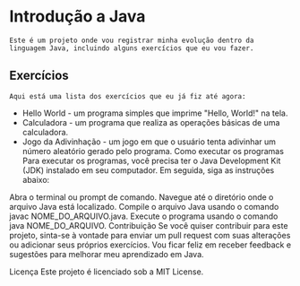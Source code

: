 # Introdução a Java

    Este é um projeto onde vou registrar minha evolução dentro da linguagem Java, incluindo alguns exercícios que eu vou fazer.

## Exercícios
    Aqui está uma lista dos exercícios que eu já fiz até agora:

* Hello World - um programa simples que imprime "Hello, World!" na tela.
* Calculadora - um programa que realiza as operações básicas de uma calculadora.
* Jogo da Adivinhação - um jogo em que o usuário tenta adivinhar um número aleatório gerado pelo programa.
Como executar os programas
Para executar os programas, você precisa ter o Java Development Kit (JDK) instalado em seu computador. Em seguida, siga as instruções abaixo:

Abra o terminal ou prompt de comando.
Navegue até o diretório onde o arquivo Java está localizado.
Compile o arquivo Java usando o comando javac NOME_DO_ARQUIVO.java.
Execute o programa usando o comando java NOME_DO_ARQUIVO.
Contribuição
Se você quiser contribuir para este projeto, sinta-se à vontade para enviar um pull request com suas alterações ou adicionar seus próprios exercícios. Vou ficar feliz em receber feedback e sugestões para melhorar meu aprendizado em Java.

Licença
Este projeto é licenciado sob a MIT License.